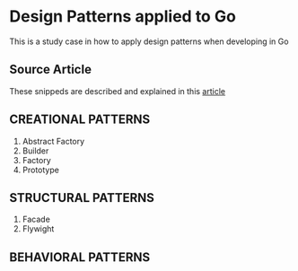 # Design Patterns applied to Go
This is a study case in how to apply design patterns when developing in Go

## Source Article
These snippeds are described and explained in this <a href="https://golangexample.com/design-patterns-in-golang/">article</a>

## CREATIONAL PATTERNS
1. Abstract Factory
2. Builder
3. Factory
4. Prototype

## STRUCTURAL PATTERNS
1. Facade
2. Flywight

## BEHAVIORAL PATTERNS
